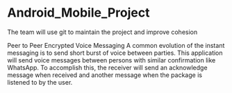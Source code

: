 # Android_Mobile_Project
The team will use git to maintain the project and improve cohesion

Peer to Peer Encrypted Voice Messaging
A common evolution of the instant messaging is to send short burst of voice between parties. This
application will send voice messages between persons with similar confirmation like WhatsApp. To
accomplish this, the receiver will send an acknowledge message when received and another message
when the package is listened to by the user.
